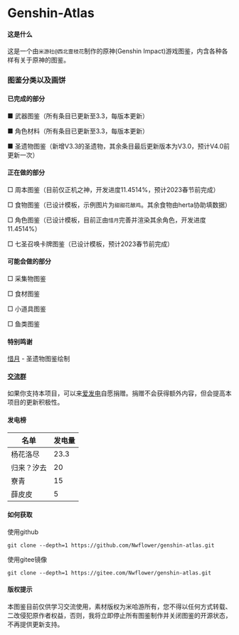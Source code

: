 # Genshin-Atlas

#### 这是什么
这是一个由`米游社@西北壹枝花`制作的原神(Genshin Impact)游戏图鉴，内含各种各样有关于原神的图鉴。

### 图鉴分类以及画饼
#### 已完成的部分

■ 武器图鉴（所有条目已更新至3.3，每版本更新）

■ 角色材料（所有条目已更新至3.3，每版本更新）

■ 圣遗物图鉴（新增V3.3的圣遗物，其余条目最后更新版本为V3.0，预计V4.0前更新一次）

#### 正在做的部分

□ 周本图鉴（目前仅正机之神，开发进度11.4514%，预计2023春节前完成）

□ 食物图鉴（已设计模板，示例图片为`甜甜花酿鸡`。其余食物由herta协助填数据）

□ 角色图鉴（已设计模板，目前正由`惜月`完善并渲染其余角色，开发进度11.4514%）

□ 七圣召唤卡牌图鉴（已设计模板，预计2023春节前完成）

#### 可能会做的部分

□ 采集物图鉴

□ 食材图鉴

□ 小道具图鉴

□ 鱼类图鉴

#### 特别鸣谢

[惜月](https://github.com/CMHopeSunshine) - 圣遗物图鉴绘制


#### [交流群](https://qm.qq.com/cgi-bin/qm/qr?k=XOTZhBWpv68F1sfsMIzKJpg28NBPKJgg&jump_from=webapi&authKey=/XagQoLiUhOi+t67MCkWOSRLlXe+ywVmrkCHdoD3CjwqNzAUYspTrqYklkwb3W0R)

如果你支持本项目，可以来[爱发电](https://afdian.net/a/Nwflower)自愿捐赠。捐赠不会获得额外内容，但会提高本项目的更新积极性。

#### 发电榜

| 名单| 发电量 |
|---------|------|
| 杨花洛尽 | 23.3 |
| 归来？汐去 | 20   |
| 寮青   | 15   |
| 薛皮皮| 5 |


#### 如何获取
使用github
```
git clone --depth=1 https://github.com/Nwflower/genshin-atlas.git
```
使用gitee镜像
```
git clone --depth=1 https://gitee.com/Nwflower/genshin-atlas.git
```

#### 版权提示
本图鉴目前仅供学习交流使用，素材版权为米哈游所有，您不得以任何方式转载、二改侵犯原作者权益，否则，我将立即停止所有图鉴制作并关闭图鉴的开源状态，不再提供更新支持。